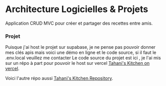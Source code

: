 # Architecture Logicielles & Projets
Application CRUD MVC pour créer et partager des recettes entre amis.
### Projet
Puisque j'ai host le projet sur supabase, je ne pense pas pouvoir donner mes clés apis mais voici une démo en ligne et le code source, si il faut le .env.local veuillez me contacter
Le code source du projet est ici , je l'ai mis sur un répo à part pour pouvoir le host sur vercel
[Tahani's Kitchen on vercel](https://tahanis-kitchen.vercel.app/).

Voici l'autre répo aussi
[Tahani's Kitchen Repository](https://github.com/THETOTOJ/tahanis-kitchen/).

